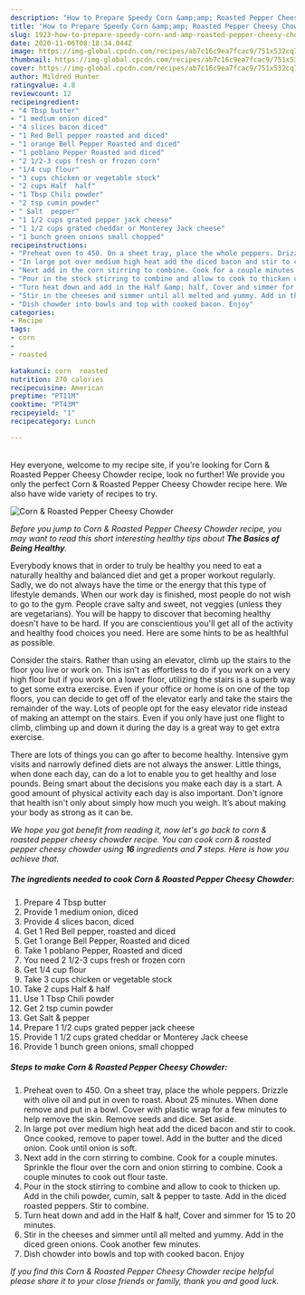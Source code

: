 ```yaml
---
description: "How to Prepare Speedy Corn &amp;amp; Roasted Pepper Cheesy Chowder"
title: "How to Prepare Speedy Corn &amp;amp; Roasted Pepper Cheesy Chowder"
slug: 1923-how-to-prepare-speedy-corn-and-amp-roasted-pepper-cheesy-chowder
date: 2020-11-06T08:18:34.044Z
image: https://img-global.cpcdn.com/recipes/ab7c16c9ea7fcac9/751x532cq70/corn-roasted-pepper-cheesy-chowder-recipe-main-photo.jpg
thumbnail: https://img-global.cpcdn.com/recipes/ab7c16c9ea7fcac9/751x532cq70/corn-roasted-pepper-cheesy-chowder-recipe-main-photo.jpg
cover: https://img-global.cpcdn.com/recipes/ab7c16c9ea7fcac9/751x532cq70/corn-roasted-pepper-cheesy-chowder-recipe-main-photo.jpg
author: Mildred Hunter
ratingvalue: 4.8
reviewcount: 12
recipeingredient:
- "4 Tbsp butter"
- "1 medium onion diced"
- "4 slices bacon diced"
- "1 Red Bell pepper roasted and diced"
- "1 orange Bell Pepper Roasted and diced"
- "1 poblano Pepper Roasted and diced"
- "2 1/2-3 cups fresh or frozen corn"
- "1/4 cup flour"
- "3 cups chicken or vegetable stock"
- "2 cups Half  half"
- "1 Tbsp Chili powder"
- "2 tsp cumin powder"
- " Salt  pepper"
- "1 1/2 cups grated pepper jack cheese"
- "1 1/2 cups grated cheddar or Monterey Jack cheese"
- "1 bunch green onions small chopped"
recipeinstructions:
- "Preheat oven to 450. On a sheet tray, place the whole peppers. Drizzle with olive oil and put in oven to roast. About 25 minutes. When done remove and put in a bowl. Cover with plastic wrap for a few minutes to help remove the skin. Remove seeds and dice. Set aside."
- "In large pot over medium high heat add the diced bacon and stir to cook. Once cooked, remove to paper towel. Add in the butter and the diced onion. Cook until onion is soft."
- "Next add in the corn stirring to combine. Cook for a couple minutes. Sprinkle the flour over the corn and onion stirring to combine. Cook a couple minutes to cook out flour taste."
- "Pour in the stock stirring to combine and allow to cook to thicken up. Add in the chili powder, cumin, salt &amp; pepper to taste. Add in the diced roasted peppers. Stir to combine."
- "Turn heat down and add in the Half &amp; half, Cover and simmer for 15 to 20 minutes."
- "Stir in the cheeses and simmer until all melted and yummy. Add in the diced green onions. Cook another few minutes."
- "Dish chowder into bowls and top with cooked bacon. Enjoy"
categories:
- Recipe
tags:
- corn
- 
- roasted

katakunci: corn  roasted 
nutrition: 270 calories
recipecuisine: American
preptime: "PT11M"
cooktime: "PT43M"
recipeyield: "1"
recipecategory: Lunch

---
```

<br>
Hey everyone, welcome to my recipe site, if you're looking for Corn &amp; Roasted Pepper Cheesy Chowder recipe, look no further! We provide you only the perfect Corn &amp; Roasted Pepper Cheesy Chowder recipe here. We also have wide variety of recipes to try.
<br>


![Corn &amp; Roasted Pepper Cheesy Chowder](https://img-global.cpcdn.com/recipes/ab7c16c9ea7fcac9/751x532cq70/corn-roasted-pepper-cheesy-chowder-recipe-main-photo.jpg)

<i>Before you jump to Corn &amp; Roasted Pepper Cheesy Chowder recipe, you may want to read this short interesting healthy tips about <strong>The Basics of Being Healthy</strong>.</i>

Everybody knows that in order to truly be healthy you need to eat a naturally healthy and balanced diet and get a proper workout regularly. Sadly, we do not always have the time or the energy that this type of lifestyle demands. When our work day is finished, most people do not wish to go to the gym. People crave salty and sweet, not veggies (unless they are vegetarians). You will be happy to discover that becoming healthy doesn't have to be hard. If you are conscientious you'll get all of the activity and healthy food choices you need. Here are some hints to be as healthful as possible.

Consider the stairs. Rather than using an elevator, climb up the stairs to the floor you live or work on. This isn't as effortless to do if you work on a very high floor but if you work on a lower floor, utilizing the stairs is a superb way to get some extra exercise. Even if your office or home is on one of the top floors, you can decide to get off of the elevator early and take the stairs the remainder of the way. Lots of people opt for the easy elevator ride instead of making an attempt on the stairs. Even if you only have just one flight to climb, climbing up and down it during the day is a great way to get extra exercise. 

There are lots of things you can go after to become healthy. Intensive gym visits and narrowly defined diets are not always the answer. Little things, when done each day, can do a lot to enable you to get healthy and lose pounds. Being smart about the decisions you make each day is a start. A good amount of physical activity each day is also important. Don't ignore that health isn't only about simply how much you weigh. It’s about making your body as strong as it can be. 


<i>We hope you got benefit from reading it, now let's go back to corn &amp; roasted pepper cheesy chowder recipe. You can cook corn &amp; roasted pepper cheesy chowder using <strong>16</strong> ingredients and <strong>7</strong> steps. Here is how you achieve that.
</i>

##### The ingredients needed to cook Corn &amp; Roasted Pepper Cheesy Chowder:

1. Prepare 4 Tbsp butter
1. Provide 1 medium onion, diced
1. Provide 4 slices bacon, diced
1. Get 1 Red Bell pepper, roasted and diced
1. Get 1 orange Bell Pepper, Roasted and diced
1. Take 1 poblano Pepper, Roasted and diced
1. You need 2 1/2-3 cups fresh or frozen corn
1. Get 1/4 cup flour
1. Take 3 cups chicken or vegetable stock
1. Take 2 cups Half &amp; half
1. Use 1 Tbsp Chili powder
1. Get 2 tsp cumin powder
1. Get  Salt &amp; pepper
1. Prepare 1 1/2 cups grated pepper jack cheese
1. Provide 1 1/2 cups grated cheddar or Monterey Jack cheese
1. Provide 1 bunch green onions, small chopped


##### Steps to make Corn &amp; Roasted Pepper Cheesy Chowder:

1. Preheat oven to 450. On a sheet tray, place the whole peppers. Drizzle with olive oil and put in oven to roast. About 25 minutes. When done remove and put in a bowl. Cover with plastic wrap for a few minutes to help remove the skin. Remove seeds and dice. Set aside.
1. In large pot over medium high heat add the diced bacon and stir to cook. Once cooked, remove to paper towel. Add in the butter and the diced onion. Cook until onion is soft.
1. Next add in the corn stirring to combine. Cook for a couple minutes. Sprinkle the flour over the corn and onion stirring to combine. Cook a couple minutes to cook out flour taste.
1. Pour in the stock stirring to combine and allow to cook to thicken up. Add in the chili powder, cumin, salt &amp; pepper to taste. Add in the diced roasted peppers. Stir to combine.
1. Turn heat down and add in the Half &amp; half, Cover and simmer for 15 to 20 minutes.
1. Stir in the cheeses and simmer until all melted and yummy. Add in the diced green onions. Cook another few minutes.
1. Dish chowder into bowls and top with cooked bacon. Enjoy


<i>If you find this Corn &amp; Roasted Pepper Cheesy Chowder recipe helpful please share it to your close friends or family, thank you and good luck.</i>

